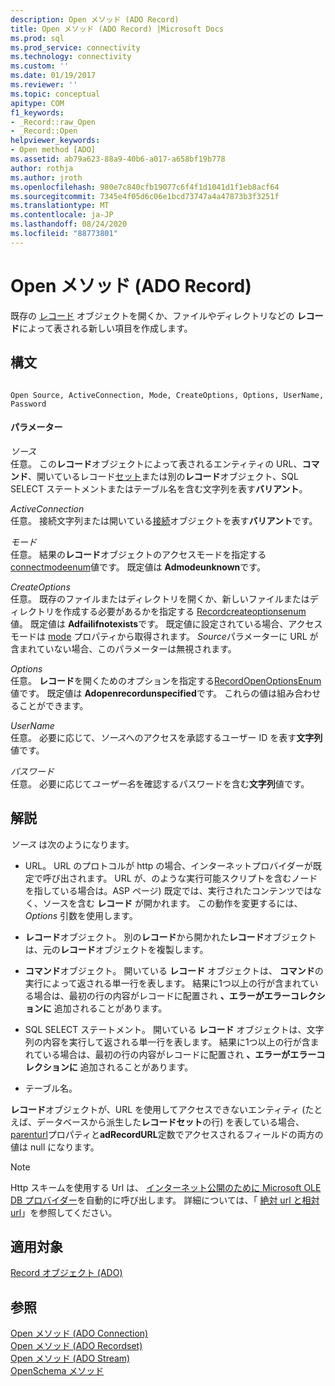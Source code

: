 ```yaml
---
description: Open メソッド (ADO Record)
title: Open メソッド (ADO Record) |Microsoft Docs
ms.prod: sql
ms.prod_service: connectivity
ms.technology: connectivity
ms.custom: ''
ms.date: 01/19/2017
ms.reviewer: ''
ms.topic: conceptual
apitype: COM
f1_keywords:
- _Record::raw_Open
- _Record::Open
helpviewer_keywords:
- Open method [ADO]
ms.assetid: ab79a623-88a9-40b6-a017-a658bf19b778
author: rothja
ms.author: jroth
ms.openlocfilehash: 980e7c840cfb19077c6f4f1d1041d1f1eb8acf64
ms.sourcegitcommit: 7345e4f05d6c06e1bcd73747a4a47873b3f3251f
ms.translationtype: MT
ms.contentlocale: ja-JP
ms.lasthandoff: 08/24/2020
ms.locfileid: "88773801"
---
```

# <a name="open-method-ado-record"></a>Open メソッド (ADO Record)
既存の [レコード](./record-object-ado.md) オブジェクトを開くか、ファイルやディレクトリなどの **レコード**によって表される新しい項目を作成します。  
  
## <a name="syntax"></a>構文  
  
```  
  
Open Source, ActiveConnection, Mode, CreateOptions, Options, UserName, Password  
```  
  
#### <a name="parameters"></a>パラメーター  
 *ソース*  
 任意。 この**レコード**オブジェクトによって表されるエンティティの URL、**コマンド**、開いているレコード[セット](./recordset-object-ado.md)または別の**レコード**オブジェクト、SQL SELECT ステートメントまたはテーブル名を含む文字列を表す**バリアント**。  
  
 *ActiveConnection*  
 任意。 接続文字列または開いている[接続](./connection-object-ado.md)オブジェクトを表す**バリアント**です。  
  
 *モード*  
 任意。 結果の**レコード**オブジェクトのアクセスモードを指定する[connectmodeenum](./connectmodeenum.md)値です。 既定値は **Admodeunknown**です。  
  
 *CreateOptions*  
 任意。 既存のファイルまたはディレクトリを開くか、新しいファイルまたはディレクトリを作成する必要があるかを指定する [Recordcreateoptionsenum](./recordcreateoptionsenum.md) 値。 既定値は **Adfailifnotexists**です。 既定値に設定されている場合、アクセスモードは [mode](./mode-property-ado.md) プロパティから取得されます。 *Source*パラメーターに URL が含まれていない場合、このパラメーターは無視されます。  
  
 *Options*  
 任意。 **レコード**を開くためのオプションを指定する[RecordOpenOptionsEnum](./recordopenoptionsenum.md)値です。 既定値は **Adopenrecordunspecified**です。 これらの値は組み合わせることができます。  
  
 *UserName*  
 任意。 必要に応じて、*ソース*へのアクセスを承認するユーザー ID を表す**文字列**値です。  
  
 *パスワード*  
 任意。 必要に応じて*ユーザー名*を確認するパスワードを含む**文字列**値です。  
  
## <a name="remarks"></a>解説  
 *ソース* は次のようになります。  
  
-   URL。 URL のプロトコルが http の場合、インターネットプロバイダーが既定で呼び出されます。 URL が、のような実行可能スクリプトを含むノードを指している場合は。ASP ページ) 既定では、実行されたコンテンツではなく、ソースを含む **レコード** が開かれます。 この動作を変更するには、 *Options* 引数を使用します。  
  
-   **レコード**オブジェクト。 別の**レコード**から開かれた**レコード**オブジェクトは、元の**レコード**オブジェクトを複製します。  
  
-   **コマンド**オブジェクト。 開いている **レコード** オブジェクトは、 **コマンド**の実行によって返される単一行を表します。 結果に1つ以上の行が含まれている場合は、最初の行の内容がレコードに配置され **、エラーがエラーコレクションに** 追加されることがあります。  
  
-   SQL SELECT ステートメント。 開いている **レコード** オブジェクトは、文字列の内容を実行して返される単一行を表します。 結果に1つ以上の行が含まれている場合は、最初の行の内容がレコードに配置され **、エラーがエラーコレクションに** 追加されることがあります。  
  
-   テーブル名。  
  
 **レコード**オブジェクトが、URL を使用してアクセスできないエンティティ (たとえば、データベースから派生した**レコードセット**の行) を表している場合、 [parenturl](./parenturl-property-ado.md)プロパティと**adRecordURL**定数でアクセスされるフィールドの両方の値は null になります。  
  
> [!NOTE]
>  Http スキームを使用する Url は、 [インターネット公開のために Microsoft OLE DB プロバイダー](../../guide/appendixes/microsoft-ole-db-provider-for-internet-publishing.md)を自動的に呼び出します。 詳細については、「 [絶対 url と相対 url](../../guide/data/absolute-and-relative-urls.md)」を参照してください。  
  
## <a name="applies-to"></a>適用対象  
 [Record オブジェクト (ADO)](./record-object-ado.md)  
  
## <a name="see-also"></a>参照  
 [Open メソッド (ADO Connection)](./open-method-ado-connection.md)   
 [Open メソッド (ADO Recordset)](./open-method-ado-recordset.md)   
 [Open メソッド (ADO Stream)](./open-method-ado-stream.md)   
 [OpenSchema メソッド](./openschema-method.md)